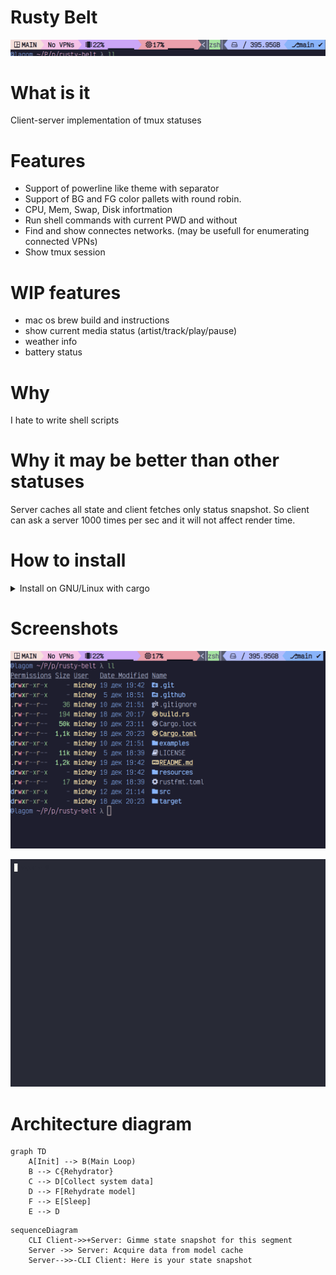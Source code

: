 # Rusty Belt
![rusty-belt](https://raw.githubusercontent.com/fido-node/rusty-belt/main/resources/only_bar.png)

# What is it
Client-server implementation of tmux statuses

# Features
 - Support of powerline like theme with separator
 - Support of BG and FG color pallets with round robin. 
 - CPU, Mem, Swap, Disk infortmation
 - Run shell commands with current PWD and without
 - Find and show connectes networks. (may be usefull for enumerating connected VPNs)
 - Show tmux session

# WIP features
 - mac os brew build and instructions
 - show current media status (artist/track/play/pause)
 - weather info
 - battery status

# Why
I hate to write shell scripts

# Why it  may be better than other statuses
Server caches all state and client fetches only status snapshot. So client can ask a server 1000 times per sec and it will not affect render time.

# How to install
<details>
  <summary>Install on GNU/Linux with cargo</summary>

```bash
cargo install rusty-belt
cd ~/.config/systemd/user/

touch rusty-belt.service # see example in resources/rusty-belt.service
systemctl daemon-reload --user
systemctl --user restart rusty-belt.service

mkdir ~/.config/rusty-belt
cd ~/.config/rusty-belt

touch config.yaml # see example in examples/config.yaml
touch log4rs.yaml # see example in examples/config.yaml
```

</details>

# Screenshots
![rusty-belt](https://raw.githubusercontent.com/fido-node/rusty-belt/main/resources/full_screenshot.png)

![rusty-belt gif](https://raw.githubusercontent.com/fido-node/rusty-belt/main/resources/cast.gif)


# Architecture diagram
```mermaid
graph TD
    A[Init] --> B(Main Loop)
    B --> C{Rehydrator}
    C --> D[Collect system data]
    D --> F[Rehydrate model]
    F --> E[Sleep]
    E --> D
```

```mermaid
sequenceDiagram
    CLI Client->>+Server: Gimme state snapshot for this segment 
    Server ->> Server: Acquire data from model cache
    Server-->>-CLI Client: Here is your state snapshot
```
